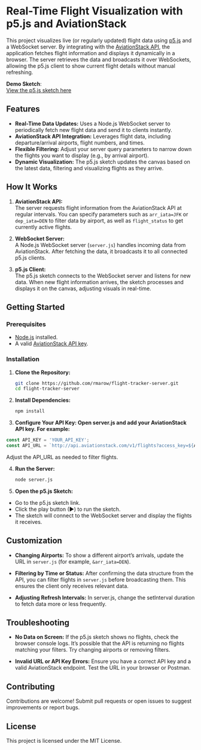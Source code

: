# Real-Time Flight Visualization with p5.js and AviationStack

This project visualizes live (or regularly updated) flight data using [p5.js](https://p5js.org/) and a WebSocket server. By integrating with the [AviationStack API](https://aviationstack.com/), the application fetches flight information and displays it dynamically in a browser. The server retrieves the data and broadcasts it over WebSockets, allowing the p5.js client to show current flight details without manual refreshing.

**Demo Sketch**:  
[View the p5.js sketch here](https://editor.p5js.org/rmarow/sketches/Bfp2tuaQx)

## Features

- **Real-Time Data Updates:** Uses a Node.js WebSocket server to periodically fetch new flight data and send it to clients instantly.
- **AviationStack API Integration:** Leverages flight data, including departure/arrival airports, flight numbers, and times.
- **Flexible Filtering:** Adjust your server query parameters to narrow down the flights you want to display (e.g., by arrival airport).
- **Dynamic Visualization:** The p5.js sketch updates the canvas based on the latest data, filtering and visualizing flights as they arrive.

## How It Works

1. **AviationStack API:**  
   The server requests flight information from the AviationStack API at regular intervals. You can specify parameters such as `arr_iata=JFK` or `dep_iata=DEN` to filter data by airport, as well as `flight_status` to get currently active flights.

2. **WebSocket Server:**  
   A Node.js WebSocket server (`server.js`) handles incoming data from AviationStack. After fetching the data, it broadcasts it to all connected p5.js clients.

3. **p5.js Client:**  
   The p5.js sketch connects to the WebSocket server and listens for new data. When new flight information arrives, the sketch processes and displays it on the canvas, adjusting visuals in real-time.

## Getting Started

### Prerequisites

- [Node.js](https://nodejs.org/) installed.
- A valid [AviationStack API key](https://aviationstack.com/).

### Installation

1. **Clone the Repository:**
   ```bash
   git clone https://github.com/rmarow/flight-tracker-server.git
   cd flight-tracker-server

2. **Install Dependencies:**
   ```bash
   npm install
   
3. **Configure Your API Key: Open server.js and add your AviationStack API key. For example:**

```javascript
const API_KEY = 'YOUR_API_KEY'; 
const API_URL = `http://api.aviationstack.com/v1/flights?access_key=${API_KEY}&arr_iata=JFK`;
```

Adjust the API_URL as needed to filter flights.

4. **Run the Server:**
   ```bash
   node server.js
   
5. **Open the p5.js Sketch:**
  * Go to the p5.js sketch link.
  * Click the play button (►) to run the sketch.
  * The sketch will connect to the WebSocket server and display the flights it receives.

## Customization

* **Changing Airports:**
  To show a different airport’s arrivals, update the URL in   `server.js` (for example, `&arr_iata=DEN`).

* **Filtering by Time or Status:**
  After confirming the data structure from the API, you can filter flights in `server.js` before broadcasting them. This ensures the client only receives relevant data.

* **Adjusting Refresh Intervals:**
  In server.js, change the setInterval duration to fetch data more or less frequently.

## Troubleshooting  

* **No Data on Screen:**
If the p5.js sketch shows no flights, check the browser console logs. It’s possible that the API is returning no flights matching your filters. Try changing airports or removing filters.

* **Invalid URL or API Key Errors:**
Ensure you have a correct API key and a valid AviationStack endpoint. Test the URL in your browser or Postman.

## Contributing  

Contributions are welcome! Submit pull requests or open issues to suggest improvements or report bugs.

## License
This project is licensed under the MIT License.

